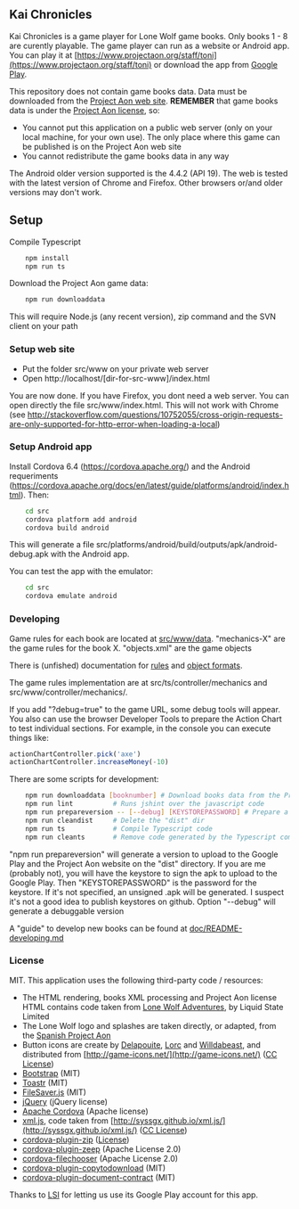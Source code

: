 ## Kai Chronicles

Kai Chronicles is a game player for Lone Wolf game books. Only books 1 - 8 are
curently playable. The game player can run as a website or Android app. You can play it at 
[https://www.projectaon.org/staff/toni](https://www.projectaon.org/staff/toni) or download
the app from [Google Play](https://play.google.com/store/apps/details?id=org.projectaon.kaichronicles).

This repository does not contain game books data. Data must be downloaded from the 
[Project Aon web site](https://www.projectaon.org). 
**REMEMBER** that game books data is under the
[Project Aon license](https://www.projectaon.org/en/Main/License), so:

* You cannot put this application on a public web server (only on your local machine, for
  your own use). The only place where this game can be published is on the Project Aon 
  web site
* You cannot redistribute the game books data in any way

The Android older version supported is the 4.4.2 (API 19). The web is tested with the 
latest version of Chrome and Firefox. Other browsers or/and older versions may don't 
work.

## Setup

Compile Typescript
```bash
    npm install
    npm run ts
```

Download the Project Aon game data:
```bash
    npm run downloaddata
```
This will require Node.js (any recent version), zip command and the SVN client on your path

### Setup web site

* Put the folder src/www on your private web server
* Open http://localhost/[dir-for-src-www]/index.html

You are now done. If you have Firefox, you dont need a web server. You can open
directly the file src/www/index.html. This will not work with Chrome (see 
http://stackoverflow.com/questions/10752055/cross-origin-requests-are-only-supported-for-http-error-when-loading-a-local)

### Setup Android app

Install Cordova 6.4 (https://cordova.apache.org/) and the Android requeriments
(https://cordova.apache.org/docs/en/latest/guide/platforms/android/index.html). Then:
```bash
    cd src
    cordova platform add android
    cordova build android
```

This will generate a file src/platforms/android/build/outputs/apk/android-debug.apk with the
Android app.

You can test the app with the emulator:

```bash
    cd src
    cordova emulate android
```

### Developing 

Game rules for each book are located at [src/www/data](src/www/data). "mechanics-X" are the game rules
for the book X. "objects.xml" are the game objects

There is (unfished) documentation for [rules](doc/README-mechanics.md) and 
[object formats](doc/README-objects.md).

The game rules implementation are at src/ts/controller/mechanics and src/www/controller/mechanics/.

If you add "?debug=true" to the game URL, some debug tools will appear.
You also can use the browser Developer Tools to prepare the Action Chart to test individual sections.
For example, in the console you can execute things like:
```javascript
actionChartController.pick('axe')
actionChartController.increaseMoney(-10)
```

There are some scripts for development:

```bash
    npm run downloaddata [booknumber] # Download books data from the Project Aon. Specify "booknumber" to download a single book
    npm run lint          # Runs jshint over the javascript code
    npm run prepareversion -- [--debug] [KEYSTOREPASSWORD] # Prepare a version to upload on "dist" dir.
    npm run cleandist     # Delete the "dist" dir
    npm run ts            # Compile Typescript code
    npm run cleants       # Remove code generated by the Typescript compiler
```

"npm run prepareversion" will generate a version to upload to the Google Play and the Project Aon 
website on the "dist" directory. If you are me (probably not), you will have the keystore to sign the 
apk to upload to the Google Play. Then "KEYSTOREPASSWORD" is the password for the keystore. If 
it's not specified, an unsigned .apk will be generated. I suspect it's not a good idea to publish 
keystores on github. Option "--debug" will generate a debuggable version

A "guide" to develop new books can be found at [doc/README-developing.md](doc/README-developing.md)

### License

MIT. This application uses the following third-party code / resources:

* The HTML rendering, books XML processing and Project Aon license HTML contains code
  taken from [Lone Wolf Adventures](https://lonewolfadventures.projectaon.org/), 
  by Liquid State Limited
* The Lone Wolf logo and splashes are taken directly, or adapted, from the 
  [Spanish Project Aon](https://projectaon.org/es)
* Button icons are create by [Delapouite](http://delapouite.com/), 
  [Lorc](http://lorcblog.blogspot.com/) and [Willdabeast](http://wjbstories.blogspot.com/),
  and distributed from [http://game-icons.net/](http://game-icons.net/) 
  ([CC License](https://creativecommons.org/licenses/by/3.0/))
* [Bootstrap](http://getbootstrap.com/) (MIT)
* [Toastr](https://github.com/CodeSeven/toastr) (MIT)
* [FileSaver.js](https://github.com/eligrey/FileSaver.js/) (MIT)
* [jQuery](https://jquery.com/) (jQuery license)
* [Apache Cordova](https://cordova.apache.org/) (Apache license)
* [xml.js](https://github.com/kripken/xml.js/), code taken from 
  [http://syssgx.github.io/xml.js/](http://syssgx.github.io/xml.js/) ([CC License](https://creativecommons.org/licenses/by/3.0/))
* [cordova-plugin-zip](https://github.com/MobileChromeApps/cordova-plugin-zip) ([License](https://github.com/MobileChromeApps/cordova-plugin-zip/blob/master/LICENSE))
* [cordova-plugin-zeep](https://github.com/FortuneN/cordova-plugin-zeep) (Apache License 2.0)
* [cordova-filechooser](https://github.com/don/cordova-filechooser) (Apache License 2.0)
* [cordova-plugin-copytodownload](https://github.com/tonib/cordova-plugin-copytodownload) (MIT)
* [cordova-plugin-document-contract](https://github.com/danjarvis/cordova-plugin-document-contract) (MIT)

Thanks to [LSI](http://www.lsisoluciones.com) for letting us use its Google Play account for this app.
